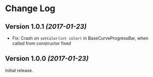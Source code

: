 Change Log
==========


Version 1.0.1 *(2017-01-23)*
----------------------------

 * Fix: Crash on `setColor(int color)` in BaseCurveProgressBar, when called from constructor fixed


Version 1.0.0 *(2017-01-23)*
----------------------------

Initial release.